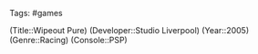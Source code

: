 Tags: #games

(Title::Wipeout Pure)
(Developer::Studio Liverpool)
(Year::2005)
(Genre::Racing)
(Console::PSP)









